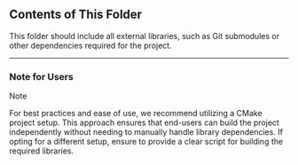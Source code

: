 ## Contents of This Folder

This folder should include all external libraries, such as Git submodules or other dependencies required for the project.

---

### Note for Users
> [!NOTE] 
> 
> For best practices and ease of use, we recommend utilizing a CMake project setup. This approach ensures that end-users can build the project independently without needing to manually handle library dependencies. If opting for a different setup, ensure to provide a clear script for building the required libraries.
